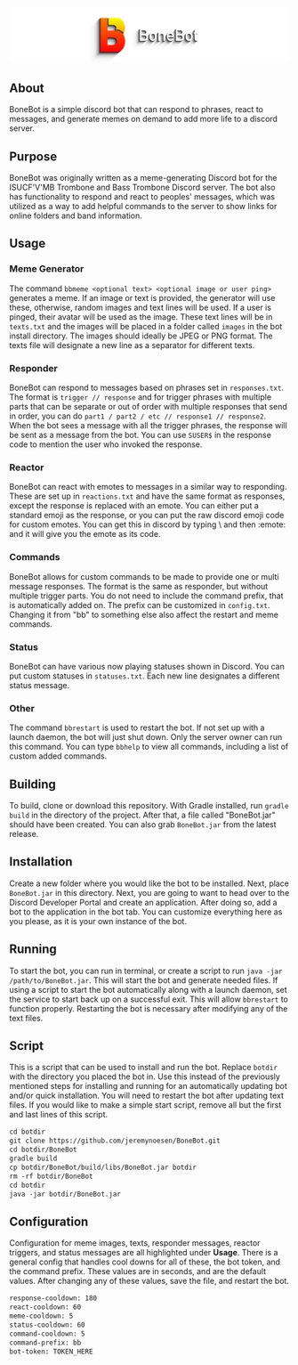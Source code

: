 ![Banner](Banner.png)

## About
BoneBot is a simple discord bot that can respond to phrases, react to messages, and generate memes on demand to add more life to a discord server.

## Purpose
BoneBot was originally written as a meme-generating Discord bot for the ISUCF'V'MB Trombone and Bass Trombone Discord server. The bot also has functionality to respond and react to peoples' messages, which was utilized as a way to add helpful commands to the server to show links for online folders and band information.

## Usage

### Meme Generator
The command `bbmeme <optional text> <optional image or user ping>` generates a meme. If an image or text is provided, the generator will use these, otherwise, random images and text lines will be used. If a user is pinged, their avatar will be used as the image. These text lines will be in `texts.txt` and the images will be placed in a folder called `images` in the bot install directory. The images should ideally be JPEG or PNG format. The texts file will designate a new line as a separator for different texts.

### Responder
BoneBot can respond to messages based on phrases set in `responses.txt`. The format is `trigger // response` and for trigger phrases with multiple parts that can be separate or out of order with multiple responses that send in order, you can do `part1 / part2 / etc // response1 // response2`. When the bot sees a message with all the trigger phrases, the response will be sent as a message from the bot. You can use `SUSER$` in the response code to mention the user who invoked the response.

### Reactor
BoneBot can react with emotes to messages in a similar way to responding. These are set up in `reactions.txt` and have the same format as responses, except the response is replaced with an emote. You can either put a standard emoji as the response, or you can put the raw discord emoji code for custom emotes. You can get this in discord by typing \ and then :emote: and it will give you the emote as its code.

### Commands
BoneBot allows for custom commands to be made to provide one or multi message responses. The format is the same as responder, but without multiple trigger parts. You do not need to include the command prefix, that is automatically added on. The prefix can be customized in `config.txt`. Changing it from "bb" to something else also affect the restart and meme commands.

### Status
BoneBot can have various now playing statuses shown in Discord. You can put custom statuses in `statuses.txt`. Each new line designates a different status message.

### Other
The command `bbrestart` is used to restart the bot. If not set up with a launch daemon, the bot will just shut down. Only the server owner can run this command. You can type `bbhelp` to view all commands, including a list of custom added commands.

## Building
To build, clone or download this repository. With Gradle installed, run `gradle build` in the directory of the project. After that, a file called "BoneBot.jar" should have been created. You can also grab `BoneBot.jar` from the latest release.

## Installation
Create a new folder where you would like the bot to be installed. Next, place `BoneBot.jar` in this directory. Next, you are going to want to head over to the Discord Developer Portal and create an application. After doing so, add a bot to the application in the bot tab. You can customize everything here as you please, as it is your own instance of the bot.

## Running
To start the bot, you can run in terminal, or create a script to run `java -jar /path/to/BoneBot.jar`. This will start the bot and generate needed files. If using a script to start the bot automatically along with a launch daemon, set the service to start back up on a successful exit. This will allow `bbrestart` to function properly. Restarting the bot is necessary after modifying any of the text files.

## Script
This is a script that can be used to install and run the bot. Replace `botdir` with the directory you placed the bot in. Use this instead of the previously mentioned steps for installing and running for an automatically updating bot and/or quick installation. You will need to restart the bot after updating text files. If you would like to make a simple start script, remove all but the first and last lines of this script.
```
cd botdir
git clone https://github.com/jeremynoesen/BoneBot.git
cd botdir/BoneBot
gradle build
cp botdir/BoneBot/build/libs/BoneBot.jar botdir
rm -rf botdir/BoneBot
cd botdir
java -jar botdir/BoneBot.jar
```

## Configuration
Configuration for meme images, texts, responder messages, reactor triggers, and status messages are all highlighted under **Usage**. There is a general config that handles cool downs for all of these, the bot token, and the command prefix. These values are in seconds, and are the default values. After changing any of these values, save the file, and restart the bot.
```
response-cooldown: 180
react-cooldown: 60
meme-cooldown: 5
status-cooldown: 60
command-cooldown: 5
command-prefix: bb
bot-token: TOKEN_HERE
```